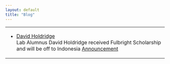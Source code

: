 ```yaml
---
layout: default
title: "Blog"
---
```

<table>
<tr><td width="10%" height="60%" valign="top" align="left">
  <ul>
  <li>
       <a href="" target="_blank">David Holdridge</a><br />
      Lab Alumnus David Holdridge received Fulbright Scholarship and will be off to Indonesia <a href="https://www.w3schools.com](https://news.utk.edu/2024/05/28/12-students-and-recent-graduates-offered-fulbright-scholarships" target="_blank">Announcement</a> 
  </li>
    
</ul>
   
 
 
  </table>  
